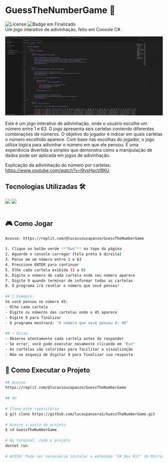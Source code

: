 # GuessTheNumberGame 🤔
![License](https://img.shields.io/badge/lucaspanzera-GuessTheNumberGame-green) ![Badge em Finalizado](https://img.shields.io/badge/Status-Finalizado-green)</br>
Um jogo interativo de adivinhação, feito em Console C#.

![GuessTheNumberGame](content/header.gif)

Este é um jogo interativo de adivinhação, onde o usuário escolhe um número entre 1 e 63. O jogo apresenta seis cartelas contendo diferentes combinações de números. O objetivo do jogador é indicar em quais cartelas o número escolhido aparece. Com base nas escolhas do jogador, o jogo utiliza lógica para adivinhar o número em que ele pensou. É uma experiência divertida e simples que demonstra como a manipulação de dados pode ser aplicada em jogos de adivinhação.

Explicação da adivinhação do número por cartelas: https://www.youtube.com/watch?v=I9yxHpcVRKU

## Tecnologias Utilizadas 🛠️
<div align="left">
  <img src="https://img.shields.io/badge/C%23-green?logo=c-sharp&logoColor=white&style=for-the-badge" />
  <img src="https://img.shields.io/badge/.NET-5C2D91?logo=.net&logoColor=white&style=for-the-badge"/>
</div></BR>

## 🎮 Como Jogar
```bash
Acesse: https://replit.com/@lucassouzapanze/GuessTheNumberGame

1. Clique no botão verde **"Run"** no topo da página
2. Aguarde o console carregar (tela preta à direita)
3. Pense em um número entre 1 e 63
4. Pressione ENTER para continuar
5. Olhe cada cartela exibida (1 a 6)
6. Digite o número de cada cartela onde seu número aparece
7. Digite 9 quando terminar de informar todas as cartelas
8. O programa irá revelar o número que você pensou!

## 🎯 Exemplo:
Se você pensou no número 45:
- Olhe cada cartela
- Digite os números das cartelas onde o 45 aparece
- Digite 9 para finalizar
- O programa mostrará: "O número que você pensou é: 45"

## ⚡ Dicas
- Observe atentamente cada cartela antes de responder
- Se errar, você pode executar novamente clicando em "Run"
- As cartelas são coloridas para facilitar a visualização
- Não se esqueça de digitar 9 para finalizar sua resposta

```

## 🚀 Como Executar o Projeto
```bash
## Acesse
https://replit.com/@lucassouzapanze/GuessTheNumberGame

## OU

# Clone este repositório
$ git clone https://github.com/lucaspanzera1/GuessTheNumberGame.git

# Acesse a pasta do projeto
$ cd GuessTheNumberGame

# No terminal, rode o projeto
dotnet run

# AVISO! Pode ser necessário instalar a extensão "C# Dev Kit" da Microsoft 

```
